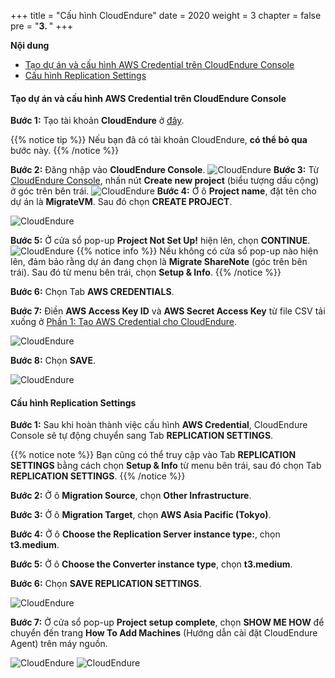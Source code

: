 +++
title = "Cấu hình CloudEndure"
date = 2020
weight = 3
chapter = false
pre = "<b>3. </b>"
+++

**Nội dung**
- [Tạo dự án và cấu hình AWS Credential trên CloudEndure Console](#tạo-dự-án-và-cấu-hình-aws-credential-trên-cloudendure-console)
- [Cấu hình Replication Settings](#cấu-hình-replication-settings)

#### Tạo dự án và cấu hình AWS Credential trên CloudEndure Console

**Bước 1:** Tạo tài khoản **CloudEndure** ở [đây](https://console.cloudendure.com/#/register/register/). 

{{% notice tip %}}
Nếu bạn đã có tài khoản CloudEndure, **có thể bỏ qua** bước này.
{{% /notice %}}

**Bước 2:** Đăng nhập vào **CloudEndure Console**.
![CloudEndure](../../../images/3/1.png?width=90pc)
**Bước 3:** Từ [CloudEndure Console](https://console.cloudendure.com/), nhấn nút **Create new project** (biểu tượng dấu cộng) ở góc trên bên trái.
![CloudEndure](../../../images/3/2.png?width=90pc)
**Bước 4:** Ở ô **Project name**, đặt tên cho dự án là **MigrateVM**. Sau đó chọn **CREATE PROJECT**.

![CloudEndure](../../../images/3/3.png?width=90pc)

**Bước 5:** Ở cửa sổ pop-up **Project Not Set Up!** hiện lên, chọn **CONTINUE**.
![CloudEndure](../../../images/3/4.png?width=90pc)
{{% notice info %}}
Nếu không có cửa sổ pop-up nào hiện lên, đảm bảo rằng dự án đang chọn là **Migrate ShareNote** (góc trên bên trái). Sau đó từ menu bên trái, chọn **Setup & Info**.
{{% /notice %}}

**Bước 6:** Chọn Tab **AWS CREDENTIALS**.

**Bước 7:** Điền **AWS Access Key ID** và **AWS Secret Access Key** từ file CSV tải xuống ở [Phần 1: Tạo AWS Credential cho CloudEndure](../1-credentials/).

![CloudEndure](../../../images/3/5.png?width=90pc)

**Bước 8:** Chọn **SAVE**.

![CloudEndure](../../../images/3/6.png?width=90pc)

#### Cấu hình Replication Settings

**Bước 1:** Sau khi hoàn thành việc cấu hình **AWS Credential**, CloudEndure Console sẽ tự động chuyển sang Tab **REPLICATION SETTINGS**.

{{% notice note %}}
Bạn cũng có thể truy cập vào Tab **REPLICATION SETTINGS** bằng cách chọn **Setup & Info** từ menu bên trái, sau đó chọn Tab **REPLICATION SETTINGS**. 
{{% /notice %}}

**Bước 2:** Ở ô **Migration Source**, chọn **Other Infrastructure**.

**Bước 3:** Ở ô **Migration Target**, chọn **AWS Asia Pacific (Tokyo)**.

**Bước 4:** Ở ô **Choose the Replication Server instance type:**, chọn **t3.medium**.

**Bước 5:** Ở ô **Choose the Converter instance type**, chọn **t3.medium**.

**Bước 6:** Chọn **SAVE REPLICATION SETTINGS**.

![CloudEndure](../../../images/3/7.png?width=90pc)

**Bước 7:** Ở cửa sổ pop-up **Project setup complete**, chọn **SHOW ME HOW** để chuyển đến trang **How To Add Machines** (Hướng dẫn cài đặt CloudEndure Agent) trên máy nguồn.

![CloudEndure](../../../images/3/8.png?width=90pc)
![CloudEndure](../../../images/3/9.png?width=90pc)